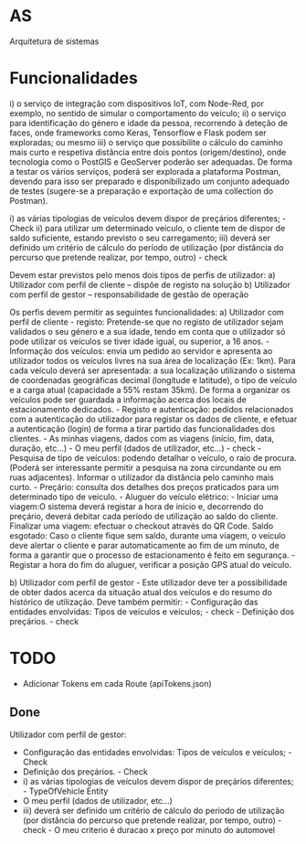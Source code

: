 # AS
Arquitetura de sistemas

# Funcionalidades

i) o serviço de integração com dispositivos IoT, com Node-Red, por exemplo, no sentido de simular o comportamento do veículo; 
ii) o serviço para identificação do género e idade da pessoa, recorrendo à deteção de faces, onde frameworks como Keras, Tensorflow e Flask podem ser exploradas; ou mesmo 
iii) o serviço que possibilite o cálculo do caminho mais curto e respetiva distância entre dois pontos (origem/destino), onde tecnologia como o PostGIS e GeoServer poderão ser adequadas. De forma a testar os vários serviços, poderá ser explorada a plataforma Postman, devendo para isso ser preparado e disponibilizado um conjunto adequado de testes (sugere-se a preparação e exportação de uma collection do Postman).

i) as várias tipologias de veículos devem dispor de preçários diferentes; - Check
ii) para utilizar um determinado veículo, o cliente tem de dispor de saldo suficiente, estando previsto o seu carregamento; 
iii) deverá ser definido um critério de cálculo do período de utilização (por distância do percurso que pretende realizar, por tempo, outro) - check 

Devem estar previstos pelo menos dois tipos de perfis de utilizador:
a) Utilizador com perfil de cliente – dispõe de registo na solução
b) Utilizador com perfil de gestor – responsabilidade de gestão de operação

Os perfis devem permitir as seguintes funcionalidades: 
a) Utilizador com perfil de cliente
    - registo: Pretende-se que no registo de utilizador sejam validados o seu género e a sua idade, tendo em conta que o utilizador só pode utilizar os veículos se tiver idade igual, ou superior, a 16 anos.
    - Informação dos veículos: envia um pedido ao servidor e apresenta ao utilizador todos os veículos livres na sua área de localização (Ex: 1km).
        Para cada veículo deverá ser apresentada: a sua localização utilizando o sistema de coordenadas geográficas decimal (longitude e latitude), o tipo de veículo e a carga atual (capacidade a 55% restam 35km).
        De forma a organizar os veículos pode ser guardada a informação acerca dos locais de estacionamento dedicados.
    - Registo e autenticação: pedidos relacionados com a autenticação do utilizador para registar os dados de cliente, e efetuar a autenticação (login) de forma a tirar partido das funcionalidades dos clientes.
    - As minhas viagens, dados com as viagens (início, fim, data, duração, etc...)
    - O meu perfil (dados de utilizador, etc...) - check
    - Pesquisa de tipo de veículos: podendo detalhar o veículo, o raio de procura.
    (Poderá ser interessante permitir a pesquisa na zona circundante ou em ruas
    adjacentes). Informar o utilizador da distância pelo caminho mais curto.
    - Preçário: consulta dos detalhes dos preços praticados para um determinado tipo
de veículo.
    - Aluguer do veículo elétrico:
        - Iniciar uma viagem:O sistema deverá registar a hora de início e, decorrendo do preçário, deverá debitar cada período de utilização ao saldo do cliente. Finalizar uma viagem: efectuar o checkout através do QR Code. Saldo esgotado: Caso o cliente fique sem saldo, durante uma viagem, o veículo deve alertar o cliente e parar automaticamente ao fim de um minuto, de forma a garantir que o processo de estacionamento é feito em segurança.
        - Registar a hora do fim do aluguer, verificar a posição GPS atual do veículo.

b) Utilizador com perfil de gestor - Este utilizador deve ter a possibilidade de obter dados acerca da situação atual dos veículos e do resumo do histórico de utilização. Deve também permitir:
    - Configuração das entidades envolvidas: Tipos de veículos e veículos; - check
    - Definição dos preçários. - check


# TODO
- Adicionar Tokens em cada Route (apiTokens.json)



## Done
Utilizador com perfil de gestor:
- Configuração das entidades envolvidas: Tipos de veículos e veículos; - Check
- Definição dos preçários. - Check
- i) as várias tipologias de veículos devem dispor de preçários diferentes; - TypeOfVehicle Entity
- O meu perfil (dados de utilizador, etc...)
- iii) deverá ser definido um critério de cálculo do período de utilização (por distância do percurso que pretende realizar, por tempo, outro) - check  -  O meu criterio é duracao x preço por minuto do automovel 
